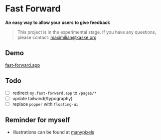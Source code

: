 # Fast Forward

**An easy way to allow your users to give feedback**

> This project is in the experimental stage. If you have any questions, please contact: maximilian@kaske.org

## Demo

[fast-forward.app](https://fast-forward.app)

## Todo

- [ ] redirect `my.fast-forward.app` to `/pages/*`
- [ ] update tailwind(/typography)
- [ ] replace `popper` with `floating-ui`

## Reminder for myself

- Illustrations can be found at [manypixels](https://www.manypixels.co/gallery)
